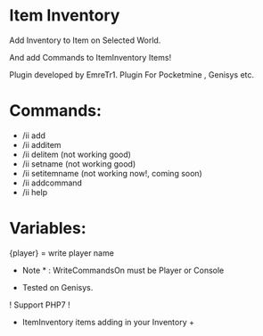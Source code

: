 # Item Inventory
Add Inventory to Item on Selected World. 

And add Commands to ItemInventory Items!

Plugin developed by EmreTr1.  Plugin For Pocketmine , Genisys etc.

# Commands:
- /ii add
- /ii additem
- /ii delitem (not working good)
- /ii setname (not working good)
- /ii setitemname (not working now!, coming soon)
- /ii addcommand
- /ii help

# Variables:
{player} = write player name

* Note * : WriteCommandsOn must be Player or Console

- Tested on Genisys.

! Support PHP7 !

+ ItemInventory items adding in your Inventory +
